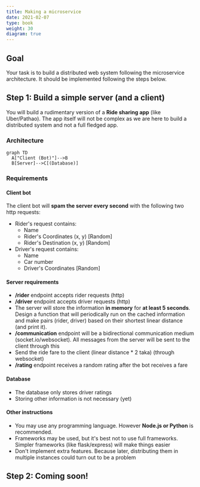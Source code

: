 ```yaml
---
title: Making a microservice
date: 2021-02-07
type: book
weight: 30
diagram: true
---
```


## Goal

Your task is to build a distributed web system following the microservice architecture. It should be implemented following the steps below.

## Step 1: Build a simple server (and a client)

You will build a rudimentary version of a **Ride sharing app** (like Uber/Pathao). The app itself will not be complex as we are here to build a distributed system and not a full fledged app.

### Architecture

```mermaid
graph TD
  A["Client (Bot)"]-->B
  B[Server]-->C[(Database)]
```

### Requirements

#### Client bot

The client bot will **spam the server every second** with the following two http requests:
- Rider's request contains: 
    - Name
    - Rider's Coordinates (x, y) [Random]
    - Rider's Destination (x, y) [Random]
- Driver's request contains:
    - Name
    - Car number
    - Driver's Coordinates [Random]

#### Server requirements

- **/rider** endpoint accepts rider requests (http)
- **/driver** endpoint accepts driver requests (http)
- The server will store the information **in memory** for **at least 5 seconds**. Design a function that will periodically run on the cached information and make pairs (rider, driver) based on their shortest linear distance (and print it).
- **/communication** endpoint will be a bidirectional communication medium (socket.io/websocket). All messages from the server will be sent to the client through this
- Send the ride fare to the client (linear distance * 2 taka) (through websocket)
- **/rating** endpoint receives a random rating after the bot receives a fare

#### Database

- The database only stores driver ratings
- Storing other information is not necessary (yet)

#### Other instructions
- You may use any programming language. However **Node.js or Python** is recommended.
- Frameworks may be used, but it's best not to use full frameworks. Simpler frameworks (like flask/express) will make things easier
- Don't implement extra features. Because later, distributing them in multiple instances could turn out to be a problem

## Step 2: Coming soon!

<!-- 
## Step 3: Build a simple server (and a client)

## Step 4: Build a simple server (and a client)
 -->
